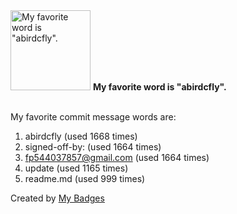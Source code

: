 <img src="https://my-badges.github.io/my-badges/favorite-word.png" alt="My favorite word is &quot;abirdcfly&quot;." title="My favorite word is &quot;abirdcfly&quot;." width="128">
<strong>My favorite word is &quot;abirdcfly&quot;.</strong>
<br><br>

My favorite commit message words are:

1. abirdcfly (used 1668 times)
2. signed-off-by: (used 1664 times)
3. <fp544037857@gmail.com> (used 1664 times)
4. update (used 1165 times)
5. readme.md (used 999 times)


Created by <a href="https://github.com/my-badges/my-badges">My Badges</a>